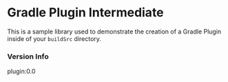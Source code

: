 # Gradle Plugin Intermediate

This is a sample library used to demonstrate the creation of a Gradle Plugin inside of your `buildSrc` directory.

### Version Info

plugin:0.0